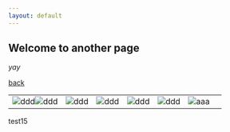 ```yaml
---
layout: default
---
```


## Welcome to another page

_yay_

[back](./)

| | | | | | | |
|-|-|-|-|-|-|-|
|![ddd](assets/img/grids/Albarracín_201104/7.jpg)![ddd](assets/img/grids/Albarracín_201104/6.jpg)|![ddd](assets/img/grids/Albarracín_201104/5.jpg)|![ddd](assets/img/grids/Albarracín_201104/4.jpg)|![ddd](assets/img/grids/Albarracín_201104/3.jpg)|![ddd](assets/img/grids/Albarracín_201104/2.jpg)|![aaa](assets/img/grids/Albarracín_201104/1.jpg)||

test15

